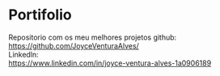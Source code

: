 # Portifolio
Repositorio com os meu melhores projetos
github:</br>
https://github.com/JoyceVenturaAlves/</br>
Linkedln:</br>
https://www.linkedin.com/in/joyce-ventura-alves-1a0906189
